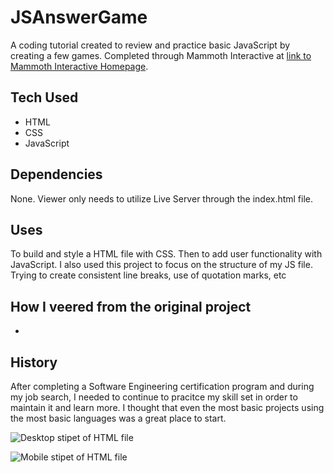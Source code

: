 # JSAnswerGame

A coding tutorial created to review and practice basic JavaScript by creating a few games. Completed through Mammoth Interactive at [link to Mammoth Interactive Homepage](https://training.mammothinteractive.com/courses).

## Tech Used
- HTML
- CSS
- JavaScript

## Dependencies
None. Viewer only needs to utilize Live Server through the index.html file.

## Uses
To build and style a HTML file with CSS. Then to add user functionality with JavaScript. I also used this project to focus on the structure of my JS file. Trying to create consistent line breaks, use of quotation marks, etc

## How I veered from the original project
- 

## History
After completing a Software Engineering certification program and during my job search, I needed to continue to pracitce my skill set in order to maintain it and learn more. I thought that even the most basic projects using the most basic languages was a great place to start.

![Desktop stipet of HTML file](assets/images/desktopView.png)

![Mobile stipet of HTML file](assets/images/mobileView.png)
